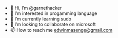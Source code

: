 - 👋 Hi, I’m @garnethacker
- 👀 I’m interested in progamming language
- 🌱 I’m currently learning sudo
- 💞️ I’m looking to collaborate on microsoft
- 📫 How to reach me edwinmasenge@gmail.com

<!---
garnethacker/garnethacker is a ✨ special ✨ repository because its `README.md` (this file) appears on your GitHub profile.
You can click the Preview link to take a look at your changes.
--->
